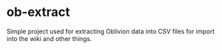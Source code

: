 # ob-extract
Simple project used for extracting Oblivion data into CSV files for import into the wiki and other things.
